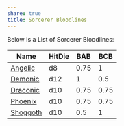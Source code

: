 ```yaml
---
share: true
title: Sorcerer Bloodlines
---
```

Below Is a List of Sorcerer Bloodlines:

| Name                                                               | HitDie | BAB  | BCB  |
| ------------------------------------------------------------------ | ------ | ---- | ---- |
| [Angelic](/Classes/Magic/Sorcerer/Sorcerer%20Bloodlines/Angelic)   | d8     | 0.75 | 1    |
| [Demonic](/Classes/Magic/Sorcerer/Sorcerer%20Bloodlines/Demonic)   | d12    | 1    | 0.5  |
| [Draconic](/Classes/Magic/Sorcerer/Sorcerer%20Bloodlines/Draconic) | d10    | 0.75 | 0.75 |
| [Phoenix](/Classes/Magic/Sorcerer/Sorcerer%20Bloodlines/Phoenix)   | d10    | 0.75 | 0.75 |
| [Shoggoth](/Classes/Magic/Sorcerer/Sorcerer%20Bloodlines/Shoggoth) | d10    | 0.5  | 1    |
